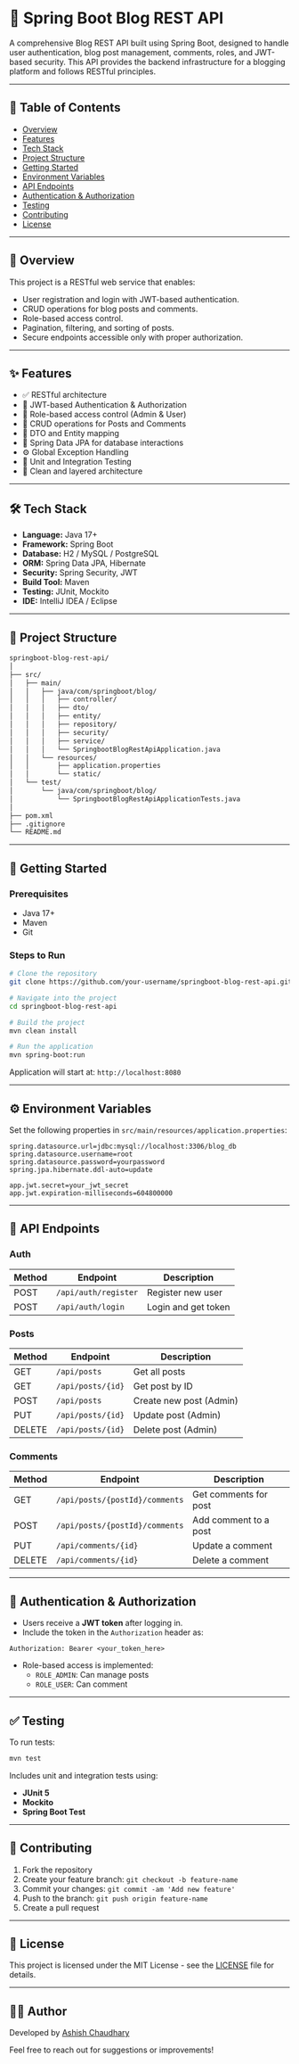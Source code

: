 # 📝 Spring Boot Blog REST API

A comprehensive Blog REST API built using Spring Boot, designed to handle user authentication, blog post management, comments, roles, and JWT-based security. This API provides the backend infrastructure for a blogging platform and follows RESTful principles.

---

## 📌 Table of Contents

- [Overview](#overview)
- [Features](#features)
- [Tech Stack](#tech-stack)
- [Project Structure](#project-structure)
- [Getting Started](#getting-started)
- [Environment Variables](#environment-variables)
- [API Endpoints](#api-endpoints)
- [Authentication & Authorization](#authentication--authorization)
- [Testing](#testing)
- [Contributing](#contributing)
- [License](#license)

---

## 🚀 Overview

This project is a RESTful web service that enables:

- User registration and login with JWT-based authentication.
- CRUD operations for blog posts and comments.
- Role-based access control.
- Pagination, filtering, and sorting of posts.
- Secure endpoints accessible only with proper authorization.

---

## ✨ Features

- ✅ RESTful architecture
- 🔐 JWT-based Authentication & Authorization
- 👥 Role-based access control (Admin & User)
- 📝 CRUD operations for Posts and Comments
- 📄 DTO and Entity mapping
- 💾 Spring Data JPA for database interactions
- ⚙️ Global Exception Handling
- 🧪 Unit and Integration Testing
- 🧹 Clean and layered architecture

---

## 🛠️ Tech Stack

- **Language:** Java 17+
- **Framework:** Spring Boot
- **Database:** H2 / MySQL / PostgreSQL
- **ORM:** Spring Data JPA, Hibernate
- **Security:** Spring Security, JWT
- **Build Tool:** Maven
- **Testing:** JUnit, Mockito
- **IDE:** IntelliJ IDEA / Eclipse

---

## 📁 Project Structure

```bash
springboot-blog-rest-api/
│
├── src/
│   ├── main/
│   │   ├── java/com/springboot/blog/
│   │   │   ├── controller/
│   │   │   ├── dto/
│   │   │   ├── entity/
│   │   │   ├── repository/
│   │   │   ├── security/
│   │   │   ├── service/
│   │   │   └── SpringbootBlogRestApiApplication.java
│   │   └── resources/
│   │       ├── application.properties
│   │       └── static/
│   └── test/
│       └── java/com/springboot/blog/
│           └── SpringbootBlogRestApiApplicationTests.java
│
├── pom.xml
├── .gitignore
└── README.md
```

---

## 🧰 Getting Started

### Prerequisites

- Java 17+
- Maven
- Git

### Steps to Run

```bash
# Clone the repository
git clone https://github.com/your-username/springboot-blog-rest-api.git

# Navigate into the project
cd springboot-blog-rest-api

# Build the project
mvn clean install

# Run the application
mvn spring-boot:run
```

Application will start at: `http://localhost:8080`

---

## ⚙️ Environment Variables

Set the following properties in `src/main/resources/application.properties`:

```properties
spring.datasource.url=jdbc:mysql://localhost:3306/blog_db
spring.datasource.username=root
spring.datasource.password=yourpassword
spring.jpa.hibernate.ddl-auto=update

app.jwt.secret=your_jwt_secret
app.jwt.expiration-milliseconds=604800000
```

---

## 🔌 API Endpoints

### Auth

| Method | Endpoint             | Description         |
|--------|----------------------|---------------------|
| POST   | `/api/auth/register` | Register new user   |
| POST   | `/api/auth/login`    | Login and get token |

### Posts

| Method | Endpoint             | Description                |
|--------|----------------------|----------------------------|
| GET    | `/api/posts`         | Get all posts              |
| GET    | `/api/posts/{id}`    | Get post by ID             |
| POST   | `/api/posts`         | Create new post (Admin)    |
| PUT    | `/api/posts/{id}`    | Update post (Admin)        |
| DELETE | `/api/posts/{id}`    | Delete post (Admin)        |

### Comments

| Method | Endpoint                              | Description              |
|--------|---------------------------------------|--------------------------|
| GET    | `/api/posts/{postId}/comments`        | Get comments for post    |
| POST   | `/api/posts/{postId}/comments`        | Add comment to a post    |
| PUT    | `/api/comments/{id}`                  | Update a comment         |
| DELETE | `/api/comments/{id}`                  | Delete a comment         |

---

## 🔐 Authentication & Authorization

- Users receive a **JWT token** after logging in.
- Include the token in the `Authorization` header as:

```
Authorization: Bearer <your_token_here>
```

- Role-based access is implemented:
  - `ROLE_ADMIN`: Can manage posts
  - `ROLE_USER`: Can comment

---

## ✅ Testing

To run tests:

```bash
mvn test
```

Includes unit and integration tests using:

- **JUnit 5**
- **Mockito**
- **Spring Boot Test**

---

## 🤝 Contributing

1. Fork the repository
2. Create your feature branch: `git checkout -b feature-name`
3. Commit your changes: `git commit -am 'Add new feature'`
4. Push to the branch: `git push origin feature-name`
5. Create a pull request

---

## 📜 License

This project is licensed under the MIT License - see the [LICENSE](LICENSE) file for details.

---

## 🧑‍💻 Author

Developed by [Ashish Chaudhary](https://github.com/ashishchaudhary9523)

Feel free to reach out for suggestions or improvements!
